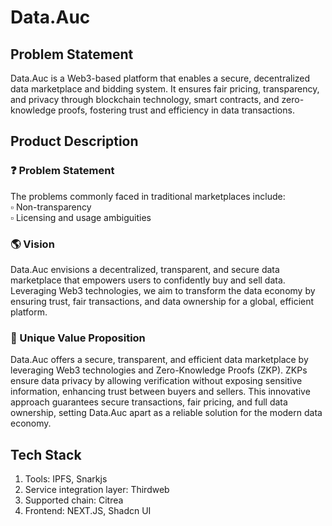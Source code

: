 # Data.Auc
## Problem Statement

Data.Auc is a Web3-based platform that enables a secure, decentralized data marketplace and bidding system. It ensures fair pricing, transparency, and privacy through blockchain technology, smart contracts, and zero-knowledge proofs, fostering trust and efficiency in data transactions.

## Product Description
### ❓ Problem Statement 
The problems commonly faced in traditional marketplaces include:<br/>
▫️ Non-transparency <br/>
▫️ Licensing and usage ambiguities 

### 🌎 Vision 
Data.Auc envisions a decentralized, transparent, and secure data marketplace that empowers users to confidently buy and sell data. Leveraging Web3 technologies, we aim to transform the data economy by ensuring trust, fair transactions, and data ownership for a global, efficient platform.

### 📢 Unique Value Proposition 
Data.Auc offers a secure, transparent, and efficient data marketplace by leveraging Web3 technologies and Zero-Knowledge Proofs (ZKP). ZKPs ensure data privacy by allowing verification without exposing sensitive information, enhancing trust between buyers and sellers. This innovative approach guarantees secure transactions, fair pricing, and full data ownership, setting Data.Auc apart as a reliable solution for the modern data economy.

## Tech Stack
1. Tools: IPFS, Snarkjs
2. Service integration layer: Thirdweb
3. Supported chain: Citrea
4. Frontend: NEXT.JS, Shadcn UI

